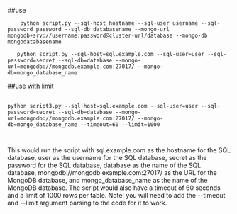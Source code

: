 
##use


```
    python script.py --sql-host hostname --sql-user username --sql-password password --sql-db databasename --mongo-url mongodb+srv://username:password@cluster-url/database --mongo-db mongodatabasename 
 ```
```
   python script.py --sql-host=sql.example.com --sql-user=user --sql-password=secret --sql-db=database --mongo-url=mongodb://mongodb.example.com:27017/ --mongo-db=mongo_database_name
```

##use with limit
<pre>
  <code id="code">
python script3.py --sql-host=sql.example.com --sql-user=user --sql-password=secret --sql-db=database --mongo-url=mongodb://mongodb.example.com:27017/ --mongo-db=mongo_database_name --timeout=60 --limit=1000

  </code>
</pre>

This would run the script with sql.example.com as the hostname for the SQL database, user as the username for the SQL database, secret as the password for the SQL database, database as the name of the SQL database, mongodb://mongodb.example.com:27017/ as the URL for the MongoDB database, and mongo_database_name as the name of the MongoDB database. The script would also have a timeout of 60 seconds and a limit of 1000 rows per table. Note: you will need to add the --timeout and --limit argument parsing to the code for it to work.
